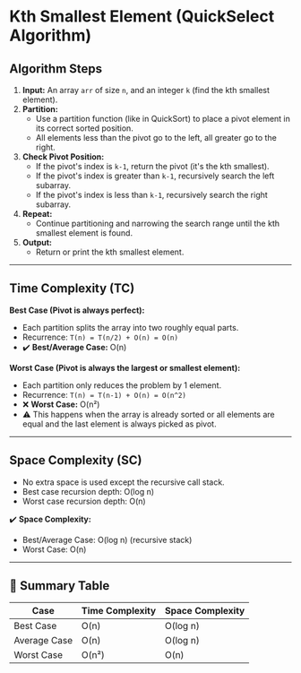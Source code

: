 # Kth Smallest Element (QuickSelect Algorithm)

## Algorithm Steps

1. **Input:** An array `arr` of size `n`, and an integer `k` (find the kth smallest element).
2. **Partition:**  
   - Use a partition function (like in QuickSort) to place a pivot element in its correct sorted position.
   - All elements less than the pivot go to the left, all greater go to the right.
3. **Check Pivot Position:**  
   - If the pivot's index is `k-1`, return the pivot (it's the kth smallest).
   - If the pivot's index is greater than `k-1`, recursively search the left subarray.
   - If the pivot's index is less than `k-1`, recursively search the right subarray.
4. **Repeat:**  
   - Continue partitioning and narrowing the search range until the kth smallest element is found.
5. **Output:**  
   - Return or print the kth smallest element.

---

## Time Complexity (TC)

**Best Case (Pivot is always perfect):**
- Each partition splits the array into two roughly equal parts.
- Recurrence: `T(n) = T(n/2) + O(n) = O(n)`
- ✔️ **Best/Average Case:** O(n)

**Worst Case (Pivot is always the largest or smallest element):**
- Each partition only reduces the problem by 1 element.
- Recurrence: `T(n) = T(n-1) + O(n) = O(n^2)`
- ❌ **Worst Case:** O(n²)
- ⚠️ This happens when the array is already sorted or all elements are equal and the last element is always picked as pivot.

---

## Space Complexity (SC)

- No extra space is used except the recursive call stack.
- Best case recursion depth: O(log n)
- Worst case recursion depth: O(n)

✔️ **Space Complexity:**
- Best/Average Case: O(log n) (recursive stack)
- Worst Case: O(n)

---

## 🔁 Summary Table

| Case         | Time Complexity | Space Complexity |
|--------------|----------------|-----------------|
| Best Case    | O(n)           | O(log n)        |
| Average Case | O(n)           | O(log n)        |
| Worst Case   | O(n²)          | O(n)            |